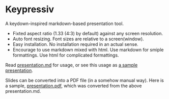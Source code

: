 Keypressiv
==========

A keydown-inspired markdown-based presentation tool.

* Fixted aspect ratio (1.33 (4:3) by default) against any screen resolution.
* Auto font resizing. Font sizes are relative to a screen(window).
* Easy installation. No installation required in an actual sense.
* Encourage to use markdown mixed with html. Use markdown for smiple formattings. Use html for complicated formattings.

Read [presentation.md](presentation.md) for usage,
or see this usage as [a sample presentation](http://tos-kamiya.github.io/Keypressiv/).

Slides can be converted into a PDF file (in a somehow manual way). 
Here is a sample, [presentation.pdf](presentation.pdf), which was converted from the above presentation.md.

